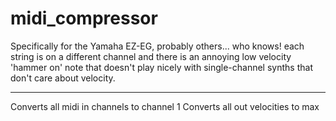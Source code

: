 # midi_compressor
Specifically for the Yamaha EZ-EG, probably others... who knows!
  each string is on a different channel and there is an annoying low velocity 
  'hammer on' note that doesn't play nicely with single-channel synths 
  that don't care about velocity.

------------
 
Converts all midi in channels to channel 1
Converts all out velocities to max
